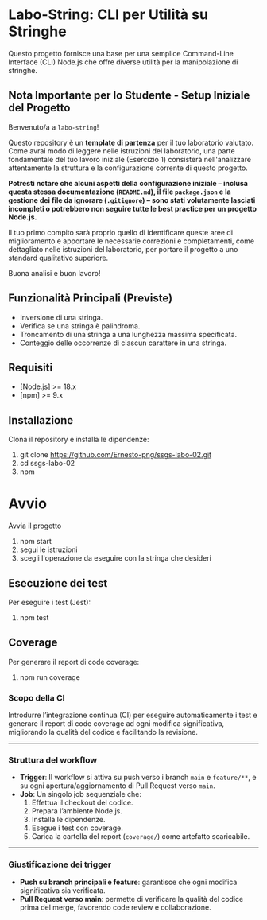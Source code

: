 # Labo-String: CLI per Utilità su Stringhe

Questo progetto fornisce una base per una semplice Command-Line Interface (CLI) Node.js che offre diverse utilità per la manipolazione di stringhe.

## Nota Importante per lo Studente - Setup Iniziale del Progetto

Benvenuto/a a `labo-string`!

Questo repository è un **template di partenza** per il tuo laboratorio valutato. Come avrai modo di leggere nelle istruzioni del laboratorio, una parte fondamentale del tuo lavoro iniziale (Esercizio 1) consisterà nell'analizzare attentamente la struttura e la configurazione corrente di questo progetto.

**Potresti notare che alcuni aspetti della configurazione iniziale – inclusa questa stessa documentazione (`README.md`), il file `package.json` e la gestione dei file da ignorare (`.gitignore`) – sono stati volutamente lasciati incompleti o potrebbero non seguire tutte le best practice per un progetto Node.js.**

Il tuo primo compito sarà proprio quello di identificare queste aree di miglioramento e apportare le necessarie correzioni e completamenti, come dettagliato nelle istruzioni del laboratorio, per portare il progetto a uno standard qualitativo superiore.

Buona analisi e buon lavoro!

## Funzionalità Principali (Previste)

* Inversione di una stringa.
* Verifica se una stringa è palindroma.
* Troncamento di una stringa a una lunghezza massima specificata.
* Conteggio delle occorrenze di ciascun carattere in una stringa.

## Requisiti

- [Node.js] >= 18.x
- [npm] >= 9.x

## Installazione

Clona il repository e installa le dipendenze:
1. git clone https://github.com/Ernesto-png/ssgs-labo-02.git
2. cd ssgs-labo-02
3. npm

# Avvio

Avvia il progetto
1. npm start
2. segui le istruzioni
3. scegli l'operazione da eseguire con la stringa che desideri


## Esecuzione dei test

Per eseguire i test (Jest):
1. npm test

## Coverage

Per generare il report di code coverage:
1. npm run coverage

### Scopo della CI

Introdurre l’integrazione continua (CI) per eseguire automaticamente i test e generare il report di code coverage ad ogni modifica significativa, migliorando la qualità del codice e facilitando la revisione.

---

### Struttura del workflow

- **Trigger**: Il workflow si attiva su push verso i branch `main` e `feature/**`, e su ogni apertura/aggiornamento di Pull Request verso `main`.
- **Job**: Un singolo job sequenziale che:
  1. Effettua il checkout del codice.
  2. Prepara l’ambiente Node.js.
  3. Installa le dipendenze.
  4. Esegue i test con coverage.
  5. Carica la cartella del report (`coverage/`) come artefatto scaricabile.

---

### Giustificazione dei trigger

- **Push su branch principali e feature**: garantisce che ogni modifica significativa sia verificata.
- **Pull Request verso main**: permette di verificare la qualità del codice prima del merge, favorendo code review e collaborazione.

